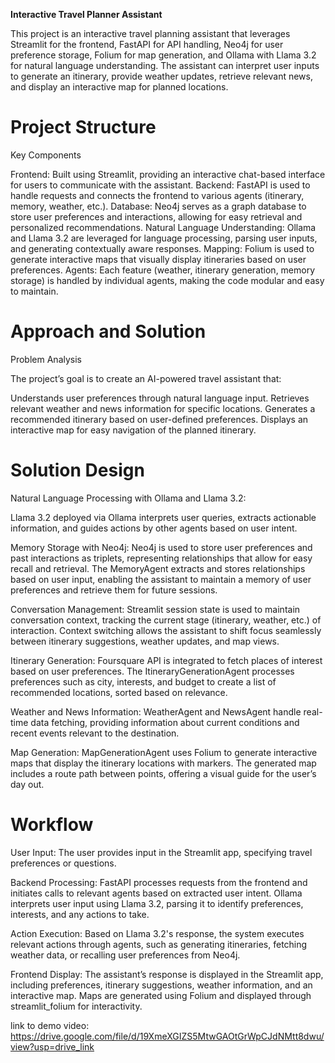 **Interactive Travel Planner Assistant**


This project is an interactive travel planning assistant that leverages Streamlit for the frontend, FastAPI for API handling, Neo4j for user preference storage, Folium for map generation, and Ollama with Llama 3.2 for natural language understanding. The assistant can interpret user inputs to generate an itinerary, provide weather updates, retrieve relevant news, and display an interactive map for planned locations.

# Project Structure
Key Components

Frontend: Built using Streamlit, providing an interactive chat-based interface for users to communicate with the assistant.
Backend: FastAPI is used to handle requests and connects the frontend to various agents (itinerary, memory, weather, etc.).
Database: Neo4j serves as a graph database to store user preferences and interactions, allowing for easy retrieval and personalized recommendations.
Natural Language Understanding: Ollama and Llama 3.2 are leveraged for language processing, parsing user inputs, and generating contextually aware responses.
Mapping: Folium is used to generate interactive maps that visually display itineraries based on user preferences.
Agents: Each feature (weather, itinerary generation, memory storage) is handled by individual agents, making the code modular and easy to maintain.

# Approach and Solution
Problem Analysis

The project’s goal is to create an AI-powered travel assistant that:

Understands user preferences through natural language input.
Retrieves relevant weather and news information for specific locations.
Generates a recommended itinerary based on user-defined preferences.
Displays an interactive map for easy navigation of the planned itinerary.

# Solution Design
Natural Language Processing with Ollama and Llama 3.2:

Llama 3.2 deployed via Ollama interprets user queries, extracts actionable information, and guides actions by other agents based on user intent.

Memory Storage with Neo4j:
Neo4j is used to store user preferences and past interactions as triplets, representing relationships that allow for easy recall and retrieval.
The MemoryAgent extracts and stores relationships based on user input, enabling the assistant to maintain a memory of user preferences and retrieve them for future sessions.

Conversation Management:
Streamlit session state is used to maintain conversation context, tracking the current stage (itinerary, weather, etc.) of interaction.
Context switching allows the assistant to shift focus seamlessly between itinerary suggestions, weather updates, and map views.

Itinerary Generation:
Foursquare API is integrated to fetch places of interest based on user preferences.
The ItineraryGenerationAgent processes preferences such as city, interests, and budget to create a list of recommended locations, sorted based on relevance.

Weather and News Information:
WeatherAgent and NewsAgent handle real-time data fetching, providing information about current conditions and recent events relevant to the destination.

Map Generation:
MapGenerationAgent uses Folium to generate interactive maps that display the itinerary locations with markers.
The generated map includes a route path between points, offering a visual guide for the user’s day out.


# Workflow

User Input:
The user provides input in the Streamlit app, specifying travel preferences or questions.

Backend Processing:
FastAPI processes requests from the frontend and initiates calls to relevant agents based on extracted user intent.
Ollama interprets user input using Llama 3.2, parsing it to identify preferences, interests, and any actions to take.

Action Execution:
Based on Llama 3.2's response, the system executes relevant actions through agents, such as generating itineraries, fetching weather data, or recalling user preferences from Neo4j.

Frontend Display:
The assistant’s response is displayed in the Streamlit app, including preferences, itinerary suggestions, weather information, and an interactive map.
Maps are generated using Folium and displayed through streamlit_folium for interactivity.



link to demo video:
https://drive.google.com/file/d/19XmeXGIZS5MtwGAOtGrWpCJdNMtt8dwu/view?usp=drive_link

